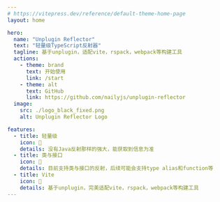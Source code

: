 ```yaml
---
# https://vitepress.dev/reference/default-theme-home-page
layout: home

hero:
  name: "Unplugin Reflector"
  text: "轻量级TypeScript反射器"
  tagline: 基于unplugin，适配vite，rspack，webpack等构建工具
  actions:
    - theme: brand
      text: 开始使用
      link: /start
    - theme: alt
      text: GitHub
      link: https://github.com/nailyjs/unplugin-reflector
  image:
    src: ./logo_black_fixed.png
    alt: Unplugin Reflector Logo

features:
  - title: 轻量级
    icon: 🎹
    details: 没有Java反射那样的强大，能获取到信息为准
  - title: 类与接口
    icon: 🎯
    details: 目前支持类与接口的反射，后续可能会支持type alias和function等
  - title: Vite
    icon: 🚀
    details: 基于unplugin，完美适配vite，rspack，webpack等构建工具
---
```


